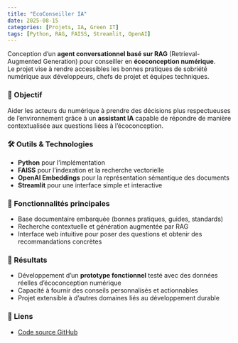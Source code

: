 ```yaml
---
title: "EcoConseiller IA"
date: 2025-08-15
categories: [Projets, IA, Green IT]
tags: [Python, RAG, FAISS, Streamlit, OpenAI]
---
```


Conception d’un **agent conversationnel basé sur RAG** (Retrieval-Augmented Generation) pour conseiller en **écoconception numérique**.  
Le projet vise à rendre accessibles les bonnes pratiques de sobriété numérique aux développeurs, chefs de projet et équipes techniques.  

### 🎯 Objectif
Aider les acteurs du numérique à prendre des décisions plus respectueuses de l’environnement grâce à un **assistant IA** capable de répondre de manière contextualisée aux questions liées à l’écoconception.  

### 🛠️ Outils & Technologies
- **Python** pour l’implémentation  
- **FAISS** pour l’indexation et la recherche vectorielle  
- **OpenAI Embeddings** pour la représentation sémantique des documents  
- **Streamlit** pour une interface simple et interactive  

### 📂 Fonctionnalités principales
- Base documentaire embarquée (bonnes pratiques, guides, standards)  
- Recherche contextuelle et génération augmentée par RAG  
- Interface web intuitive pour poser des questions et obtenir des recommandations concrètes  

### 📌 Résultats
- Développement d’un **prototype fonctionnel** testé avec des données réelles d’écoconception numérique  
- Capacité à fournir des conseils personnalisés et actionnables  
- Projet extensible à d’autres domaines liés au développement durable  

### 🔗 Liens
- [Code source GitHub](https://github.com/Saamuel1/ecoconseiller-ia)
